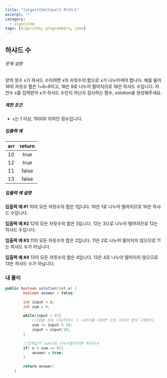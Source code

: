 ```yaml
---
title: "[algorithm]level1 하샤드수"
excerpt: ""
category:
  - algorithm
tags: [algorithm, programmers, java]
---
```


## 하샤드 수

###### 문제 설명

양의 정수 x가 하샤드 수이려면 x의 자릿수의 합으로 x가 나누어져야 합니다. 예를 들어 18의 자릿수 합은 1+8=9이고, 18은 9로 나누어 떨어지므로 18은 하샤드 수입니다. 자연수 x를 입력받아 x가 하샤드 수인지 아닌지 검사하는 함수, solution을 완성해주세요.

##### 제한 조건

- `x`는 1 이상, 10000 이하인 정수입니다.

##### 입출력 예

| arr | return |
| --- | :----: |
| 10  |  true  |
| 12  |  true  |
| 11  | false  |
| 13  | false  |

##### 입출력 예 설명

**입출력 예 #1**
10의 모든 자릿수의 합은 1입니다. 10은 1로 나누어 떨어지므로 10은 하샤드 수입니다.

**입출력 예 #2**
12의 모든 자릿수의 합은 3입니다. 12는 3으로 나누어 떨어지므로 12는 하샤드 수입니다.

**입출력 예 #3**
11의 모든 자릿수의 합은 2입니다. 11은 2로 나누어 떨어지지 않으므로 11는 하샤드 수가 아닙니다.

**입출력 예 #4**
13의 모든 자릿수의 합은 4입니다. 13은 4로 나누어 떨어지지 않으므로 13은 하샤드 수가 아닙니다.

### 내 풀이

```java
public boolean solution(int x) {
        boolean answer = false;

        int input = x;
        int sum = 0;

        while(input > 0){
            //10을 계속 나눠주면서 그 나머지를 더하면 모든 자리의 합이 구해진다.
        	sum += input % 10;
            input = input/10;
        }

    	//입력값이 sum으로 나누어떨어지면 하샤드수
        if( x % sum == 0){
            answer = true;
        }

        return answer;
    }
```

